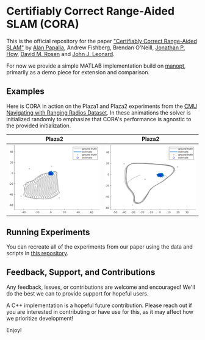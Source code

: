 # Certifiably Correct Range-Aided SLAM (CORA)

This is the official repository for the paper ["Certifiably Correct Range-Aided SLAM"](https://arxiv.org/abs/2302.11614) by
[Alan Papalia](https://alanpapalia.github.io), Andrew Fishberg, Brendan O'Neill, [Jonathan P. How](https://www.mit.edu/~jhow/),
[David M. Rosen](https://david-m-rosen.github.io/) and [John J. Leonard](https://meche.mit.edu/people/faculty/JLEONARD@MIT.EDU).

For now we provide a simple MATLAB implementation build on [manopt](https://www.manopt.org/), primarily as a demo piece for extension and comparison.

## Examples

Here is CORA in action on the Plaza1 and Plaza2 experiments from the
[CMU Navigating with Ranging Radios Dataset](https://infoscience.epfl.ch/record/283435). 
In these animations the solver is initialized randomly to
emphasize that CORA's performance is agnostic to the provided initialization.

| Plaza2      | Plaza2     |
| ------------| -----------|
| ![Plaza2](media/pz1_grey_solid_inf_loop.gif) | ![Plaza2](media/pz2_grey_solid_inf_loop.gif) |


## Running Experiments

You can recreate all of the experiments from our paper using the data and scripts in [this repository](https://github.com/MarineRoboticsGroup/cora-experiments/tree/main).

## Feedback, Support, and Contributions

Any feedback, issues, or contributions are welcome and encouraged! We'll do the best we can to provide support for hopeful users.

A C++ implementation is a hopeful future contribution. Please reach out if you are interested in contributing or have use for this, as it may affect how we prioritize development!

Enjoy!
